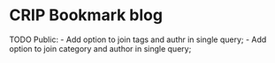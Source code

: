 # CRIP Bookmark blog

TODO
  Public:
    - Add option to join tags and authr in single query;
    - Add option to join category and author in single query;

